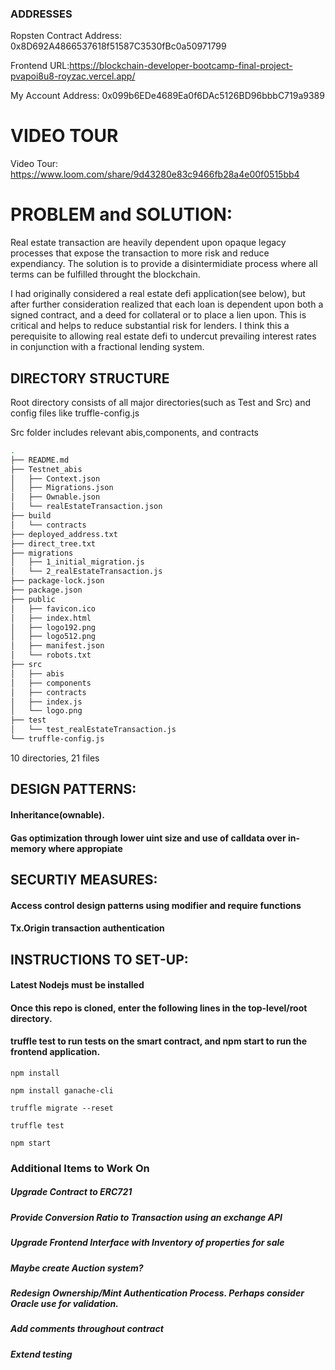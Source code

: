 ### ADDRESSES

Ropsten Contract Address: 0x8D692A4866537618f51587C3530fBc0a50971799 

Frontend URL:https://blockchain-developer-bootcamp-final-project-pvapoi8u8-royzac.vercel.app/

My Account Address: 0x099b6EDe4689Ea0f6DAc5126BD96bbbC719a9389

# VIDEO TOUR

Video Tour: https://www.loom.com/share/9d43280e83c9466fb28a4e00f0515bb4

# PROBLEM and SOLUTION:

Real estate transaction are heavily dependent upon opaque legacy processes that expose the transaction to more risk and reduce expendiancy.
The solution is to provide a disintermidiate process where all terms can be fulfilled throught the blockchain.

I had originally considered a real estate defi application(see below), but after further consideration realized that each loan is dependent upon 
both a signed contract, and a deed for collateral or to place a lien upon. This is critical and helps to reduce substantial risk for lenders. I think this a perequisite to allowing real estate defi to undercut prevailing interest rates in conjunction with a fractional lending system.


## DIRECTORY STRUCTURE

Root directory consists of all major directories(such as Test and Src) 
and config files like truffle-config.js

Src folder includes relevant abis,components, and contracts

```bash
.
├── README.md
├── Testnet_abis
│   ├── Context.json
│   ├── Migrations.json
│   ├── Ownable.json
│   └── realEstateTransaction.json
├── build
│   └── contracts
├── deployed_address.txt
├── direct_tree.txt
├── migrations
│   ├── 1_initial_migration.js
│   └── 2_realEstateTransaction.js
├── package-lock.json
├── package.json
├── public
│   ├── favicon.ico
│   ├── index.html
│   ├── logo192.png
│   ├── logo512.png
│   ├── manifest.json
│   └── robots.txt
├── src
│   ├── abis
│   ├── components
│   ├── contracts
│   ├── index.js
│   └── logo.png
├── test
│   └── test_realEstateTransaction.js
└── truffle-config.js
```

10 directories, 21 files



## DESIGN PATTERNS:

#### Inheritance(ownable).
#### Gas optimization through lower uint size and use of calldata over in-memory where appropiate




## SECURTIY MEASURES:

#### Access control design patterns using modifier and require functions
#### Tx.Origin transaction authentication




## INSTRUCTIONS TO SET-UP:


#### Latest Nodejs must be installed
#### Once this repo is cloned, enter the following lines in the top-level/root directory.
#### truffle test to run tests on the smart contract, and npm start to run the frontend application.

``` 
npm install

npm install ganache-cli

truffle migrate --reset

truffle test

npm start

```



### Additional Items to Work On
##### Upgrade Contract to ERC721

##### Provide Conversion Ratio to Transaction using an exchange API

##### Upgrade Frontend Interface with Inventory of properties for sale


##### Maybe create Auction system?

##### Redesign Ownership/Mint Authentication Process. Perhaps consider Oracle use for validation.

##### Add comments throughout contract

##### Extend testing

